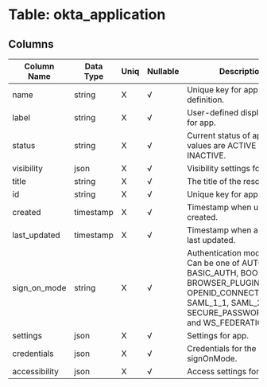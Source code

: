 # Table: okta_application

## Columns 

|  Column Name   |  Data Type  | Uniq | Nullable | Description | 
|  ----  | ----  | ----  | ----  | ---- | 
| name | string | X | √ | Unique key for app definition. | 
| label | string | X | √ | User-defined display name for app. | 
| status | string | X | √ | Current status of app. Valid values are ACTIVE or INACTIVE. | 
| visibility | json | X | √ | Visibility settings for app. | 
| title | string | X | √ | The title of the resource. | 
| id | string | X | √ | Unique key for app. | 
| created | timestamp | X | √ | Timestamp when user was created. | 
| last_updated | timestamp | X | √ | Timestamp when app was last updated. | 
| sign_on_mode | string | X | √ | Authentication mode of app. Can be one of AUTO_LOGIN, BASIC_AUTH, BOOKMARK, BROWSER_PLUGIN, Custom, OPENID_CONNECT, SAML_1_1, SAML_2_0, SECURE_PASSWORD_STORE and WS_FEDERATION. | 
| settings | json | X | √ | Settings for app. | 
| credentials | json | X | √ | Credentials for the specified signOnMode. | 
| accessibility | json | X | √ | Access settings for app. | 


